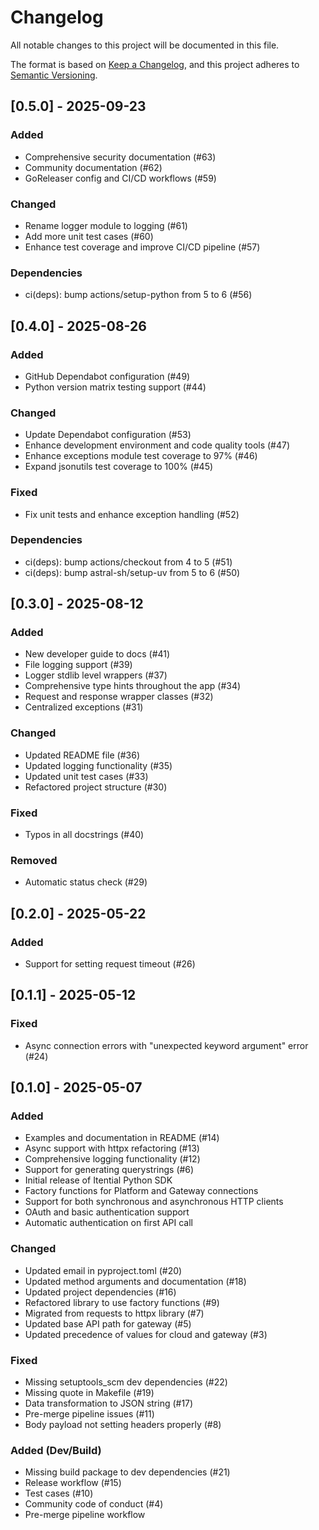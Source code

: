 # Changelog

All notable changes to this project will be documented in this file.

The format is based on [Keep a Changelog](https://keepachangelog.com/en/1.0.0/),
and this project adheres to [Semantic Versioning](https://semver.org/spec/v2.0.0.html).

## [0.5.0] - 2025-09-23

### Added
- Comprehensive security documentation (#63)
- Community documentation (#62)
- GoReleaser config and CI/CD workflows (#59)

### Changed
- Rename logger module to logging (#61)
- Add more unit test cases (#60)
- Enhance test coverage and improve CI/CD pipeline (#57)

### Dependencies
- ci(deps): bump actions/setup-python from 5 to 6 (#56)

## [0.4.0] - 2025-08-26

### Added
- GitHub Dependabot configuration (#49)
- Python version matrix testing support (#44)

### Changed
- Update Dependabot configuration (#53)
- Enhance development environment and code quality tools (#47)
- Enhance exceptions module test coverage to 97% (#46)
- Expand jsonutils test coverage to 100% (#45)

### Fixed
- Fix unit tests and enhance exception handling (#52)

### Dependencies
- ci(deps): bump actions/checkout from 4 to 5 (#51)
- ci(deps): bump astral-sh/setup-uv from 5 to 6 (#50)

## [0.3.0] - 2025-08-12

### Added
- New developer guide to docs (#41)
- File logging support (#39)
- Logger stdlib level wrappers (#37)
- Comprehensive type hints throughout the app (#34)
- Request and response wrapper classes (#32)
- Centralized exceptions (#31)

### Changed
- Updated README file (#36)
- Updated logging functionality (#35)
- Updated unit test cases (#33)
- Refactored project structure (#30)

### Fixed
- Typos in all docstrings (#40)

### Removed
- Automatic status check (#29)

## [0.2.0] - 2025-05-22

### Added
- Support for setting request timeout (#26)

## [0.1.1] - 2025-05-12

### Fixed
- Async connection errors with "unexpected keyword argument" error (#24)

## [0.1.0] - 2025-05-07

### Added
- Examples and documentation in README (#14)
- Async support with httpx refactoring (#13)
- Comprehensive logging functionality (#12)
- Support for generating querystrings (#6)
- Initial release of Itential Python SDK
- Factory functions for Platform and Gateway connections
- Support for both synchronous and asynchronous HTTP clients
- OAuth and basic authentication support
- Automatic authentication on first API call

### Changed
- Updated email in pyproject.toml (#20)
- Updated method arguments and documentation (#18)
- Updated project dependencies (#16)
- Refactored library to use factory functions (#9)
- Migrated from requests to httpx library (#7)
- Updated base API path for gateway (#5)
- Updated precedence of values for cloud and gateway (#3)

### Fixed
- Missing setuptools_scm dev dependencies (#22)
- Missing quote in Makefile (#19)
- Data transformation to JSON string (#17)
- Pre-merge pipeline issues (#11)
- Body payload not setting headers properly (#8)

### Added (Dev/Build)
- Missing build package to dev dependencies (#21)
- Release workflow (#15)
- Test cases (#10)
- Community code of conduct (#4)
- Pre-merge pipeline workflow
